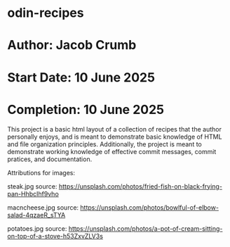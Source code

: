 # odin-recipes
# Author: Jacob Crumb
# Start Date: 10 June 2025
# Completion: 10 June 2025

This project is a basic html layout of a collection of recipes that the author personally enjoys,
and is meant to demonstrate basic knowledge of HTML and file organization principles. Additionally,
the project is meant to demonstrate working knowledge of effective commit messages, commit pratices,
and documentation.

Attributions for images: 

steak.jpg source: https://unsplash.com/photos/fried-fish-on-black-frying-pan-HhbcIhf9vho

macncheese.jpg source: https://unsplash.com/photos/bowlful-of-elbow-salad-4qzaeR_sTYA

potatoes.jpg source: https://unsplash.com/photos/a-pot-of-cream-sitting-on-top-of-a-stove-h53ZxvZLV3s